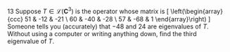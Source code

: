 13 Suppose $T \in \mathcal{L}\left(\mathbf{C}^{3}\right)$ is the operator whose matrix is
\[
\left(\begin{array}{ccc}
51 & -12 & -21 \\
60 & -40 & -28 \\
57 & -68 & 1
\end{array}\right)
\]
Someone tells you (accurately) that $-48$ and 24 are eigenvalues of $T$. Without using a computer or writing anything down, find the third eigenvalue of $T$.

